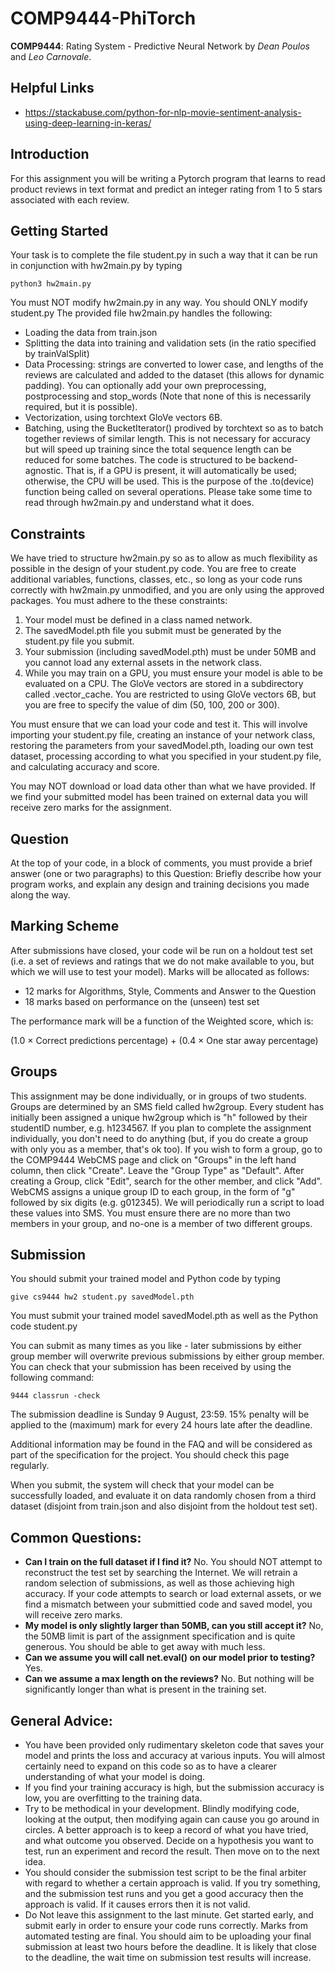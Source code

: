 # COMP9444-PhiTorch
**COMP9444**: Rating System - Predictive Neural Network by *Dean Poulos* and *Leo Carnovale*.

## Helpful Links
 - https://stackabuse.com/python-for-nlp-movie-sentiment-analysis-using-deep-learning-in-keras/

## Introduction
For this assignment you will be writing a Pytorch program that learns to read product reviews in text format and predict an integer rating from 1 to 5 stars associated with each review. 

## Getting Started
Your task is to complete the file student.py in such a way that it can be run in conjunction with hw2main.py by typing 

`python3 hw2main.py`

You must NOT modify hw2main.py in any way. You should ONLY modify student.py
The provided file hw2main.py handles the following:
 - Loading the data from train.json
 - Splitting the data into training and validation sets (in the ratio specified by trainValSplit)
 - Data Processing: strings are converted to lower case, and lengths of the reviews are calculated and added to the dataset (this allows for dynamic padding). You can optionally add your own preprocessing, postprocessing and stop_words (Note that none of this is necessarily required, but it is possible).
 - Vectorization, using torchtext GloVe vectors 6B.
 - Batching, using the BucketIterator() prodived by torchtext so as to batch together reviews of similar length. This is not necessary for accuracy but will speed up training since the total sequence length can be reduced for some batches.
The code is structured to be backend-agnostic. That is, if a GPU is present, it will automatically be used; otherwise, the CPU will be used. This is the purpose of the .to(device) function being called on several operations.
Please take some time to read through hw2main.py and understand what it does.

## Constraints
We have tried to structure hw2main.py so as to allow as much flexibility as possible in the design of your student.py code. You are free to create additional variables, functions, classes, etc., so long as your code runs correctly with hw2main.py unmodified, and you are only using the approved packages. You must adhere to the these constraints:
 1. Your model must be defined in a class named network.
 2. The savedModel.pth file you submit must be generated by the student.py file you submit.
 3. Your submission (including savedModel.pth) must be under 50MB and you cannot load any external assets in the network class.
 4. While you may train on a GPU, you must ensure your model is able to be evaluated on a CPU.
The GloVe vectors are stored in a subdirectory called .vector_cache. You are restricted to using GloVe vectors 6B, but you are free to specify the value of dim (50, 100, 200 or 300).

You must ensure that we can load your code and test it. This will involve importing your student.py file, creating an instance of your network class, restoring the parameters from your savedModel.pth, loading our own test dataset, processing according to what you specified in your student.py file, and calculating accuracy and score.

You may NOT download or load data other than what we have provided. If we find your submitted model has been trained on external data you will receive zero marks for the assignment.

## Question
At the top of your code, in a block of comments, you must provide a brief answer (one or two paragraphs) to this Question:
Briefly describe how your program works, and explain any design and training decisions you made along the way.

## Marking Scheme
After submissions have closed, your code wil be run on a holdout test set (i.e. a set of reviews and ratings that we do not make available to you, but which we will use to test your model). Marks will be allocated as follows:
 - 12 marks for Algorithms, Style, Comments and Answer to the Question
 - 18 marks based on performance on the (unseen) test set

The performance mark will be a function of the Weighted score, which is:

(1.0 × Correct predictions percentage) + (0.4 × One star away percentage)

## Groups
This assignment may be done individually, or in groups of two students. Groups are determined by an SMS field called hw2group. Every student has initially been assigned a unique hw2group which is "h" followed by their studentID number, e.g. h1234567. If you plan to complete the assignment individually, you don't need to do anything (but, if you do create a group with only you as a member, that's ok too). If you wish to form a group, go to the COMP9444 WebCMS page and click on "Groups" in the left hand column, then click "Create". Leave the "Group Type" as "Default". After creating a Group, click "Edit", search for the other member, and click "Add". WebCMS assigns a unique group ID to each group, in the form of "g" followed by six digits (e.g. g012345). We will periodically run a script to load these values into SMS. You must ensure there are no more than two members in your group, and no-one is a member of two different groups.

## Submission
You should submit your trained model and Python code by typing

`give cs9444 hw2 student.py savedModel.pth`

You must submit your trained model savedModel.pth as well as the Python code student.py

You can submit as many times as you like - later submissions by either group member will overwrite previous submissions by either group member. You can check that your submission has been received by using the following command:

`9444 classrun -check`

The submission deadline is Sunday 9 August, 23:59. 15% penalty will be applied to the (maximum) mark for every 24 hours late after the deadline.

Additional information may be found in the FAQ and will be considered as part of the specification for the project. You should check this page regularly.

When you submit, the system will check that your model can be successfully loaded, and evaluate it on data randomly chosen from a third dataset (disjoint from train.json and also disjoint from the holdout test set).

## Common Questions:
 - **Can I train on the full dataset if I find it?** No. You should NOT attempt to reconstruct the test set by searching the Internet. We will retrain a random selection of submissions, as well as those achieving high accuracy. If your code attempts to search or load external assets, or we find a mismatch between your submittied code and saved model, you will receive zero marks.
 - **My model is only slightly larger than 50MB, can you still accept it?** No, the 50MB limit is part of the assignment specification and is quite generous. You should be able to get away with much less.
 - **Can we assume you will call net.eval() on our model prior to testing?** Yes.
 - **Can we assume a max length on the reviews?** No. But nothing will be significantly longer than what is present in the training set.

## General Advice:
 - You have been provided only rudimentary skeleton code that saves your model and prints the loss and accuracy at various inputs. You will almost certainly need to expand on this code so as to have a clearer understanding of what your model is doing.
 - If you find your training accuracy is high, but the submission accuracy is low, you are overfitting to the training data.
 - Try to be methodical in your development. Blindly modifying code, looking at the output, then modifying again can cause you go around in circles. A better approach is to keep a record of what you have tried, and what outcome you observed. Decide on a hypothesis you want to test, run an experiment and record the result. Then move on to the next idea.
 - You should consider the submission test script to be the final arbiter with regard to whether a certain approach is valid. If you try something, and the submission test runs and you get a good accuracy then the approach is valid. If it causes errors then it is not valid.
 - Do Not leave this assignment to the last minute. Get started early, and submit early in order to ensure your code runs correctly. Marks from automated testing are final. You should aim to be uploading your final submission at least two hours before the deadline. It is likely that close to the deadline, the wait time on submission test results will increase.
